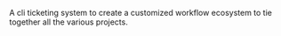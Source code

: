A cli ticketing system to create a customized workflow ecosystem to tie together all the various projects.
